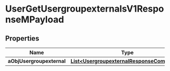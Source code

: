 

# UserGetUsergroupexternalsV1ResponseMPayload

## Properties

Name | Type | Description | Notes
------------ | ------------- | ------------- | -------------
**aObjUsergroupexternal** | [**List&lt;UsergroupexternalResponseCompound&gt;**](UsergroupexternalResponseCompound.md) |  | 





